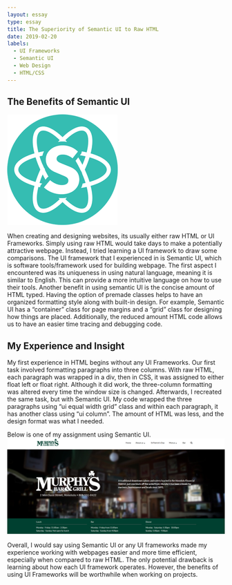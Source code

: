 ```yaml
---
layout: essay
type: essay
title: The Superiority of Semantic UI to Raw HTML
date: 2019-02-20
labels:
  - UI Frameworks
  - Semantic UI
  - Web Design
  - HTML/CSS
---
```


## The Benefits of Semantic UI
<img class="ui medium right rounded floated image" src="../images/SemanticUI.png">

When creating and designing websites, its usually either raw HTML or UI Frameworks. Simply using raw HTML would take days to make a potentially attractive webpage. Instead, I tried learning a UI framework to draw some comparisons. The UI framework that I experienced in is Semantic UI, which is software tools/framework used for building webpage. The first aspect I encountered was its uniqueness in using natural language, meaning it is similar to English. This can provide a more intuitive language on how to use their tools. Another benefit in using semantic UI is the concise amount of HTML typed. Having the option of premade classes helps to have an organized formatting style along with built-in design. For example, Semantic UI has a “container” class for page margins and a “grid” class for designing how things are placed. Additionally, the reduced amount HTML code allows us to have an easier time tracing and debugging code.

## My Experience and Insight
My first experience in HTML begins without any UI Frameworks. Our first task involved formatting paragraphs into three columns. With raw HTML, each paragraph was wrapped in a div, then in CSS, it was assigned to either float left or float right. Although it did work, the three-column formatting was altered every time the window size is changed. Afterwards, I recreated the same task, but with Semantic UI. My code wrapped the three paragraphs using “ui equal width grid” class and within each paragraph, it has another class using “ui column”. The amount of HTML was less, and the design format was what I needed. 

Below is one of my assignment using Semantic UI.
<img class="ui medium centered image" src="../images/Murphys-Replica.PNG">

Overall, I would say using Semantic UI or any UI frameworks made my experience working with webpages easier and more time efficient, especially when compared to raw HTML. The only potential drawback is learning about how each UI framework operates. However, the benefits of using UI Frameworks will be worthwhile when working on projects.
